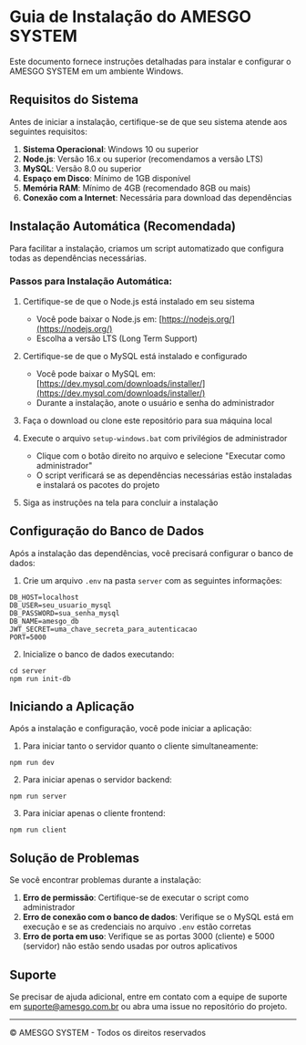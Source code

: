 # Guia de Instalação do AMESGO SYSTEM

Este documento fornece instruções detalhadas para instalar e configurar o AMESGO SYSTEM em um ambiente Windows.

## Requisitos do Sistema

Antes de iniciar a instalação, certifique-se de que seu sistema atende aos seguintes requisitos:

1. **Sistema Operacional**: Windows 10 ou superior
2. **Node.js**: Versão 16.x ou superior (recomendamos a versão LTS)
3. **MySQL**: Versão 8.0 ou superior
4. **Espaço em Disco**: Mínimo de 1GB disponível
5. **Memória RAM**: Mínimo de 4GB (recomendado 8GB ou mais)
6. **Conexão com a Internet**: Necessária para download das dependências

## Instalação Automática (Recomendada)

Para facilitar a instalação, criamos um script automatizado que configura todas as dependências necessárias.

### Passos para Instalação Automática:

1. Certifique-se de que o Node.js está instalado em seu sistema
   - Você pode baixar o Node.js em: [https://nodejs.org/](https://nodejs.org/)
   - Escolha a versão LTS (Long Term Support)

2. Certifique-se de que o MySQL está instalado e configurado
   - Você pode baixar o MySQL em: [https://dev.mysql.com/downloads/installer/](https://dev.mysql.com/downloads/installer/)
   - Durante a instalação, anote o usuário e senha do administrador

3. Faça o download ou clone este repositório para sua máquina local

4. Execute o arquivo `setup-windows.bat` com privilégios de administrador
   - Clique com o botão direito no arquivo e selecione "Executar como administrador"
   - O script verificará se as dependências necessárias estão instaladas e instalará os pacotes do projeto

5. Siga as instruções na tela para concluir a instalação

## Configuração do Banco de Dados

Após a instalação das dependências, você precisará configurar o banco de dados:

1. Crie um arquivo `.env` na pasta `server` com as seguintes informações:

```
DB_HOST=localhost
DB_USER=seu_usuario_mysql
DB_PASSWORD=sua_senha_mysql
DB_NAME=amesgo_db
JWT_SECRET=uma_chave_secreta_para_autenticacao
PORT=5000
```

2. Inicialize o banco de dados executando:

```
cd server
npm run init-db
```

## Iniciando a Aplicação

Após a instalação e configuração, você pode iniciar a aplicação:

1. Para iniciar tanto o servidor quanto o cliente simultaneamente:
```
npm run dev
```

2. Para iniciar apenas o servidor backend:
```
npm run server
```

3. Para iniciar apenas o cliente frontend:
```
npm run client
```

## Solução de Problemas

Se você encontrar problemas durante a instalação:

1. **Erro de permissão**: Certifique-se de executar o script como administrador
2. **Erro de conexão com o banco de dados**: Verifique se o MySQL está em execução e se as credenciais no arquivo `.env` estão corretas
3. **Erro de porta em uso**: Verifique se as portas 3000 (cliente) e 5000 (servidor) não estão sendo usadas por outros aplicativos

## Suporte

Se precisar de ajuda adicional, entre em contato com a equipe de suporte em [suporte@amesgo.com.br](mailto:suporte@amesgo.com.br) ou abra uma issue no repositório do projeto.

---

© AMESGO SYSTEM - Todos os direitos reservados 